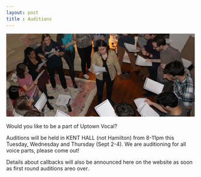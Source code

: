 ```yaml
---
layout: post
title : Auditions
---
```


![alt text](/assets/img/auditions.jpg "Audition for UV")

Would you like to be a part of Uptown Vocal?

Auditions will be held in KENT HALL (not Hamilton) from 8-11pm this Tuesday, Wednesday and Thursday (Sept 2-4). We are auditioning for all voice parts, please come out!

Details about callbacks will also be announced here on the website as soon as first round auditions areo over.
